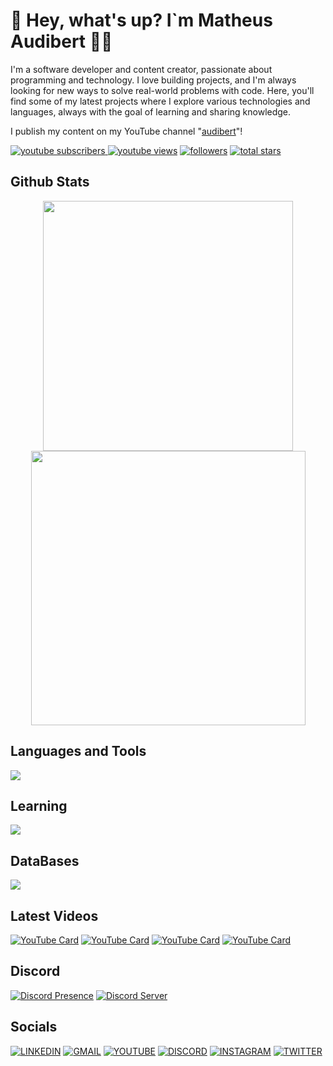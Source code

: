 # 👋 Hey, what's up? I`m Matheus Audibert 👨‍💻

I'm a software developer and content creator, passionate about programming and technology. I love building projects, and I'm always looking for new ways to solve real-world problems with code. Here, you'll find some of my latest projects where I explore various technologies and languages, always with the goal of learning and sharing knowledge.

I publish my content on my YouTube channel "[audibert](https://www.youtube.com/@audibert)"!

<p align="left">
      <a href="https://www.youtube.com/channel/UCIO1e3zJ-c2oQCWnmY4nqIQ?sub_confirmation=1">
         <img alt="youtube subscribers" title="Subscribe to my YouTube channel" src="https://custom-icon-badges.demolab.com/youtube/channel/subscribers/UCIO1e3zJ-c2oQCWnmY4nqIQ?color=%23E05D44&label=SUBSCRIBE&logo=video&logoColor=white&style=for-the-badge&labelColor=CE4630"/>
    </a> 
      <a href="https://www.youtube.com/channel/UCIO1e3zJ-c2oQCWnmY4nqIQ">
         <img alt="youtube views" title="YouTube views" src="https://custom-icon-badges.demolab.com/youtube/channel/views/UCIO1e3zJ-c2oQCWnmY4nqIQ?color=%23E1AD0E&logo=eye&logoColor=white&style=for-the-badge&labelColor=C79600"/></a> 
      <a href="https://github.com/matheusaudibert?tab=followers">
         <img alt="followers" title="Follow me on Github" src="https://custom-icon-badges.demolab.com/github/followers/matheusaudibert?color=236ad3&labelColor=1155ba&style=for-the-badge&logo=person-add&label=Follow&logoColor=white"/></a>
      <a href="https://github.com/matheusaudibert?tab=repositories&sort=stargazers">
         <img alt="total stars" title="Total stars on GitHub" src="https://custom-icon-badges.demolab.com/github/stars/matheusaudibert?color=55960c&style=for-the-badge&labelColor=488207&logo=star"/></a>
</p>

## Github Stats
<div align="center">
      <img width="400px" src="https://github-readme-stats.vercel.app/api?username=matheusaudibert&theme=blue_navy&hide_border=true&include_all_commits=false&count_private=false"/>
      <img width="439px" src="https://github-readme-streak-stats.herokuapp.com/?user=matheusaudibert&theme=blue_navy&hide_border=true"/>
</div>

## Languages and Tools

<img src="https://skillicons.dev/icons?i=python,js,nodejs,cpp,c,discordjs,html,css,vscode,aws,docker,git,github" />


## Learning

<img src="https://skillicons.dev/icons?i=terraform,ts,react,next" />

## DataBases

<img src="https://skillicons.dev/icons?i=mysql,postgres,mongo" />

## Latest Videos

[![YouTube Card](https://youtube-cards-0wtu.onrender.com/api/RcBNKG2X6jU?width=250&theme=github&max_title_lines=1&show_duration=false)](https://youtube.com/watch?v=RcBNKG2X6jU)
[![YouTube Card](https://youtube-cards-0wtu.onrender.com/api/3sJCXoxgbHQ?width=250&theme=github&max_title_lines=1&show_duration=false)](https://youtube.com/watch?v=3sJCXoxgbHQ)
[![YouTube Card](https://youtube-cards-0wtu.onrender.com/api/UT8Z3U5gDsc?width=250&theme=github&max_title_lines=1&show_duration=false)](https://youtube.com/watch?v=UT8Z3U5gDsc)
[![YouTube Card](https://youtube-cards-0wtu.onrender.com/api/GhN3iw0YLWQ?width=250&theme=github&max_title_lines=1&show_duration=false)](https://youtube.com/watch?v=GhN3iw0YLWQ)

## Discord

[![Discord Presence](https://lanyard.cnrad.dev/api/1274150219482660897?hideStatus=true&hideClan=true&animatedDecoration=true&hideBadges=true&theme=dark)](https://discord.com/users/1274150219482660897)
[![Discord Server](https://discord-invite-readme.onrender.com/invite/1112920281367973900)](https://discord.gg/t86nFuCrbj)

## Socials

[![LINKEDIN](https://go-skill-icons.vercel.app/api/icons?i=linkedin)](https://www.linkedin.com/in/matheusaudibert/)
[![GMAIL](https://skillicons.dev/icons?i=gmail)](mailto:audibertmatheus2019@gmail.com)
[![YOUTUBE](https://go-skill-icons.vercel.app/api/icons?i=youtube)](https://www.youtube.com/@audibert)
[![DISCORD](https://skillicons.dev/icons?i=discord)](https://discord.com/users/1274150219482660897)
[![INSTAGRAM](https://skillicons.dev/icons?i=instagram)](https://www.instagram.com/tlvzaudibert)
[![TWITTER](https://skillicons.dev/icons?i=twitter)](https://x.com/audiberttt)
